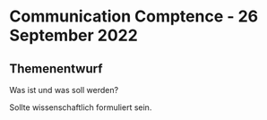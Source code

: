 # Communication Comptence - 26 September 2022

## Themenentwurf

Was ist und was soll werden?

Sollte wissenschaftlich formuliert sein.

